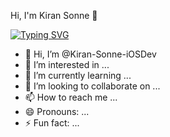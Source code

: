   Hi, I'm Kiran Sonne 👋
  
 [![Typing SVG](https://readme-typing-svg.demolab.com?font=Fira+Code&pause=1000&width=435&lines=Always+learning++to+curious)](https://git.io/typing-svg)
- 👋 Hi, I’m @Kiran-Sonne-iOSDev
- 👀 I’m interested in ...
- 🌱 I’m currently learning ...
- 💞️ I’m looking to collaborate on ...
- 📫 How to reach me ...
- 😄 Pronouns: ...
- ⚡ Fun fact: ...

 
